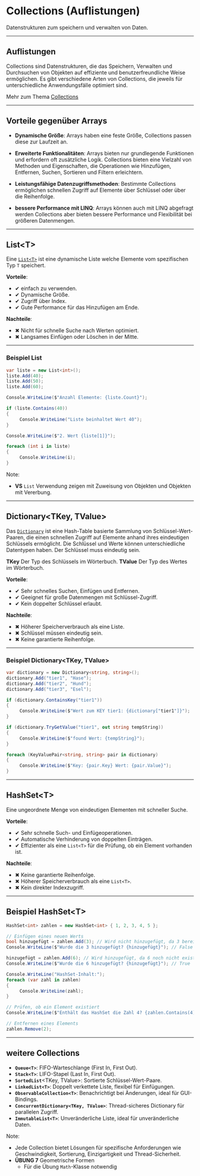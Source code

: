 # Collections (Auflistungen)

Datenstrukturen zum speichern und verwalten von Daten.

---

<!-- .slide: class="left" -->
## Auflistungen

Collections sind Datenstrukturen, die das Speichern, Verwalten und Durchsuchen von Objekten auf effiziente und benutzerfreundliche Weise ermöglichen. Es gibt verschiedene Arten von Collections, die jeweils für unterschiedliche Anwendungsfälle optimiert sind.

Mehr zum Thema [Collections](https://docs.microsoft.com/de-de/dotnet/csharp/programming-guide/concepts/collections)

---

<!-- .slide: class="left" -->
## Vorteile gegenüber Arrays

* **Dynamische Größe**: Arrays haben eine feste Größe, Collections passen diese zur Laufzeit an.
  
* **Erweiterte Funktionalitäten**: Arrays bieten nur grundlegende Funktionen und erfordern oft zusätzliche Logik. Collections bieten eine Vielzahl von Methoden und Eigenschaften, die Operationen wie Hinzufügen, Entfernen, Suchen, Sortieren und Filtern erleichtern.
  
* **Leistungsfähige Datenzugriffsmethoden**: Bestimmte Collections ermöglichen schnellen Zugriff auf Elemente über Schlüssel oder über die Reihenfolge.

* **bessere Performance mit LINQ**: Arrays können auch mit LINQ abgefragt werden Collections aber bieten bessere Performance und Flexibilität bei größeren Datenmengen.

---

<!-- .slide: class="left" -->
## List\<T>

Eine [`List<T>`](https://docs.microsoft.com/de-de/dotnet/api/system.collections.generic.list-1) ist eine dynamische Liste welche Elemente vom spezifischen Typ `T` speichert.

**Vorteile**:
* ✔ einfach zu verwenden.
* ✔ Dynamische Größe.
* ✔ Zugriff über Index.
* ✔ Gute Performance für das Hinzufügen am Ende.

**Nachteile**:
* ✖ Nicht für schnelle Suche nach Werten optimiert.
* ✖ Langsames Einfügen oder Löschen in der Mitte.

---

<!-- .slide: class="left" -->
### Beispiel List

```csharp []
var liste = new List<int>();
liste.Add(40);
liste.Add(50);
liste.Add(60);

Console.WriteLine($"Anzahl Elemente: {liste.Count}");

if (liste.Contains(40)) 
{
     Console.WriteLine("Liste beinhaltet Wert 40");
}

Console.WriteLine($"2. Wert {liste[1]}");

foreach (int i in liste) 
{
     Console.WriteLine(i);
}
```

Note:
* **VS** `List` Verwendung zeigen mit Zuweisung von Objekten und Objekten mit Vererbung.

---

<!-- .slide: class="left" -->
## Dictionary\<TKey, TValue>

Das [`Dictionary`](https://docs.microsoft.com/de-de/dotnet/api/system.collections.generic.dictionary-2) ist eine Hash-Table basierte Sammlung von Schlüssel-Wert-Paaren, die einen schnellen Zugriff auf Elemente anhand ihres eindeutigen Schlüssels ermöglicht. Die Schlüssel und Werte können unterschiedliche Datentypen haben. Der Schlüssel muss eindeutig sein.

**TKey** Der Typ des Schlüssels im Wörterbuch. **TValue** Der Typ des Wertes im Wörterbuch.

**Vorteile**:
* ✔ Sehr schnelles Suchen, Einfügen und Entfernen.
* ✔ Geeignet für große Datenmengen mit Schlüssel-Zugriff.
* ✔ Kein doppelter Schlüssel erlaubt.

**Nachteile**:
* ✖ Höherer Speicherverbrauch als eine Liste.
* ✖ Schlüssel müssen eindeutig sein.
* ✖ Keine garantierte Reihenfolge.

---

<!-- .slide: class="left" -->
### Beispiel Dictionary\<TKey, TValue>

```csharp []
var dictionary = new Dictionary<string, string>();
dictionary.Add("tier1", "Hase");
dictionary.Add("tier2", "Hund");
dictionary.Add("tier3", "Esel");

if (dictionary.ContainsKey("tier1")) 
{
     Console.WriteLine($"Wert zum KEY tier1: {dictionary["tier1"]}");
}

if (dictionary.TryGetValue("tier1", out string tempString)) 
{
     Console.WriteLine($"found Wert: {tempString}");
}

foreach (KeyValuePair<string, string> pair in dictionary) 
{
     Console.WriteLine($"Key: {pair.Key} Wert: {pair.Value}");
}
```

---

<!-- .slide: class="left" -->
## HashSet\<T>

Eine ungeordnete Menge von eindeutigen Elementen mit schneller Suche.

**Vorteile**:
* ✔ Sehr schnelle Such- und Einfügeoperationen.
* ✔ Automatische Verhinderung von doppelten Einträgen.
* ✔ Effizienter als eine `List<T>` für die Prüfung, ob ein Element vorhanden ist.

**Nachteile**:
* ✖ Keine garantierte Reihenfolge.
* ✖ Höherer Speicherverbrauch als eine `List<T>`.
* ✖ Kein direkter Indexzugriff.

---

<!-- .slide: class="left" -->
## Beispiel HashSet\<T>

```csharp
HashSet<int> zahlen = new HashSet<int> { 1, 2, 3, 4, 5 };

// Einfügen eines neuen Werts
bool hinzugefügt = zahlen.Add(3); // Wird nicht hinzugefügt, da 3 bereits existiert
Console.WriteLine($"Wurde die 3 hinzugefügt? {hinzugefügt}"); // False

hinzugefügt = zahlen.Add(6); // Wird hinzugefügt, da 6 noch nicht existiert
Console.WriteLine($"Wurde die 6 hinzugefügt? {hinzugefügt}"); // True

Console.WriteLine("HashSet-Inhalt:");
foreach (var zahl in zahlen)
{
     Console.WriteLine(zahl);
}

// Prüfen, ob ein Element existiert
Console.WriteLine($"Enthält das HashSet die Zahl 4? {zahlen.Contains(4)}"); // True

// Entfernen eines Elements
zahlen.Remove(2);
```

---

<!-- .slide: class="left" -->
## weitere Collections

* **`Queue<T>`**: FIFO-Warteschlange (First In, First Out).
* **`Stack<T>`**: LIFO-Stapel (Last In, First Out).
* **`SortedList`**<TKey, TValue>: Sortierte Schlüssel-Wert-Paare.
* **`LinkedList<T>`**: Doppelt verkettete Liste, flexibel für Einfügungen.
* **`ObservableCollection<T>`**: Benachrichtigt bei Änderungen, ideal für GUI-Bindings.
* **`ConcurrentDictionary<TKey, TValue>`**: Thread-sicheres Dictionary für parallelen Zugriff.
* **`ImmutableList<T>`**: Unveränderliche Liste, ideal für unveränderliche Daten.

Note:
* Jede Collection bietet Lösungen für spezifische Anforderungen wie Geschwindigkeit, Sortierung, Einzigartigkeit und Thread-Sicherheit.
* **ÜBUNG 7** Geometrische Formen
  * Für die Übung `Math`-Klasse notwendig